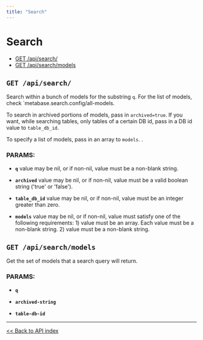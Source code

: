 ```yaml
---
title: "Search"
---
```


# Search

  - [GET /api/search/](#get-apisearch)
  - [GET /api/search/models](#get-apisearchmodels)

## `GET /api/search/`

Search within a bunch of models for the substring `q`.
  For the list of models, check `metabase.search.config/all-models.

  To search in archived portions of models, pass in `archived=true`.
  If you want, while searching tables, only tables of a certain DB id,
  pass in a DB id value to `table_db_id`.

  To specify a list of models, pass in an array to `models`.
  .

### PARAMS:

*  **`q`** value may be nil, or if non-nil, value must be a non-blank string.

*  **`archived`** value may be nil, or if non-nil, value must be a valid boolean string ('true' or 'false').

*  **`table_db_id`** value may be nil, or if non-nil, value must be an integer greater than zero.

*  **`models`** value may be nil, or if non-nil, value must satisfy one of the following requirements: 1) value must be an array. Each value must be a non-blank string. 2) value must be a non-blank string.

## `GET /api/search/models`

Get the set of models that a search query will return.

### PARAMS:

*  **`q`** 

*  **`archived-string`** 

*  **`table-db-id`**

---

[<< Back to API index](../api-documentation.md)